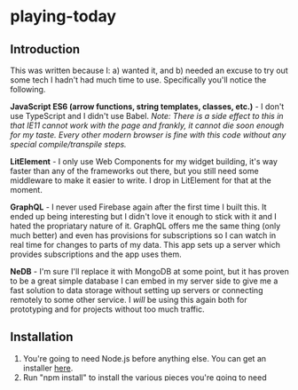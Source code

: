 # playing-today

## Introduction

This was written because I: a) wanted it, and b) needed an excuse to try out some tech I hadn't had much time to use. Specifically you'll notice the following.

**JavaScript ES6 (arrow functions, string templates, classes, etc.)** - I don't use TypeScript and I didn't use Babel. _Note: There is a side effect to this in that IE11 cannot work with the page and frankly, it cannot die soon enough for my taste. Every other modern browser is fine with this code without any special compile/transpile steps._

**LitElement** - I only use Web Components for my widget building, it's way faster than any of the frameworks out there, but you still need some middleware to make it easier to write. I drop in LitElement for that at the moment.

**GraphQL** - I never used Firebase again after the first time I built this. It ended up being interesting but I didn't love it enough to stick with it and I hated the propriatary nature of it. GraphQL offers me the same thing (only much better) and even has provisions for subscriptions so I can watch in real time for changes to parts of my data. This app sets up a server which provides subscriptions and the app uses them.

**NeDB** - I'm sure I'll replace it with MongoDB at some point, but it has proven to be a great simple database I can embed in my server side to give me a fast solution to data storage without setting up servers or connecting remotely to some other service. I _will_ be using this again both for prototyping and for projects without too much traffic.

## Installation

1. You're going to need Node.js before anything else. You can get an installer [here](https://nodejs.org).
1. Run "npm install" to install the various pieces you're going to need locally.

## Development and Testing

1. 'npm run server' - Fires up a GraphQL server (under Nodemon so it will watch for and restart after code changes) to act as the back-end for the single page app. Persistence is currently using NeDB but may migrate to MongoDB later.
1. 'npm start' - Builds the app and watches for changes to recompile as you do development.

## "Production" Building

- 'npm run build' - Builds a "Production" version of the app rather than a "Development" version. Basically that just means that it's a lot smaller for deployment to your server.
